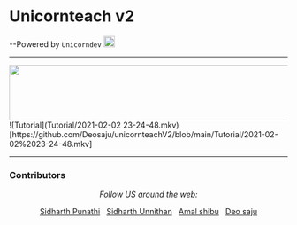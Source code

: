 # Unicornteach v2 <br>
--Powered by ```Unicorndev``` <img src="https://www.pngitem.com/pimgs/m/160-1600402_unicorn-silhouette-computer-icons-clip-art-simple-unicorn.png" width="20" height="20">
<hr>

<img src="https://media.giphy.com/media/PqFxlD2TGJWlPpOs8G/giphy.gif" width="540" height="100">
![Tutorial](Tutorial/2021-02-02 23-24-48.mkv)[https://github.com/Deosaju/unicornteachV2/blob/main/Tutorial/2021-02-02%2023-24-48.mkv]
<br><hr>
<h3>Contributors</h3>
<div align="center">


<i>Follow US around the web:</i><br>

  <a href="https://github.com/sidharthpunathil" >Sidharth Punathi</a>
  &nbsp;
  <a href="https://github.com/sid2020-devil" >Sidharth Unnithan</a>
  &nbsp;
  <a href="https://github.com/theamalshibu" >Amal shibu</a>
  &nbsp;
  <a href="https://github.com/Deosaju" >Deo saju</a>


</div>

